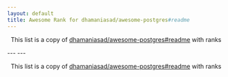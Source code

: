 ```yaml
---
layout: default
title: Awesome Rank for dhamaniasad/awesome-postgres#readme
---
```


<p align="center">
	This list is a copy of <a href="https://github.com/dhamaniasad/awesome-postgres#readme">dhamaniasad/awesome-postgres#readme</a> with ranks
</p>
---
---
<p align="center">
	This list is a copy of <a href="https://github.com/dhamaniasad/awesome-postgres#readme">dhamaniasad/awesome-postgres#readme</a> with ranks
</p>
